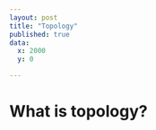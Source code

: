 ```yaml
---
layout: post
title: "Topology"
published: true
data:
  x: 2000
  y: 0

---
```


# What is topology?
